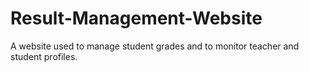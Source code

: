 # Result-Management-Website
A website used to manage student grades and to monitor teacher and student profiles.
